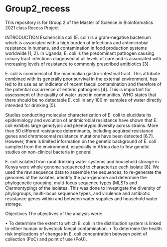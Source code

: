 # Group2_recess
This repository is for Group 2 of  the Master of Science in Bioinformatics 2021 class Recess Project

INTRODUCTION
 Escherichia coli (E. coli) is a gram-negative bacterium which is associated with a high burden of infections and antimicrobial resistance in humans, and contamination in food production systems worldwide [1, 2]. In Uganda, E. coli is the predominant pathogen causing urinary tract infections diagnosed at all levels of care and is associated with increasing levels of resistance to commonly prescribed antibiotics [3]. 

E. coli is commensal of the mammalian gastro-intestinal tract. This attribute combined with its generally poor survival in the external environment, has led to its use as an indicator of recent faecal contamination and therefore of the potential occurrence of enteric pathogens [4]. This is important for assessment of the quality of water used in communities. WHO states that there should be no detectable E. coli in any 100 ml samples of water directly intended for drinking [5]. 

Studies conducting molecular characterization of E. coli to elucidate its epidemiology and evolution of antimicrobial resistance have shown that E. coli exhibits large genotypic and phenotypic diversity across strains. More than 50 different resistance determinants, including acquired resistance genes and chromosomal resistance mutations have been detected [6,7]. However, there is limited information on the genetic background of E. coli sampled from the environment, especially in Africa due to few genetic studies on non-clinical bacteria in general. 

E. coli isolated from rural drinking water systems and household storage in Kenya were whole genome sequenced to characterize each isolate [8]. We used the raw sequence data to assemble the sequences, to re-generate the genomes of the isolates, identify the pan-genome and determine the phylogenetic grouping, multi-locus sequence types (MLSTs and Clermontyping) of the isolates. This was done to investigate the diversity of phylogroups, multi-locus sequence types, and virulence and antibiotic resistance genes within and between water supplies and household water storage. 

Objectives 
The objectives of the analysis were:

•	To determine the extent to which E. coli in the distribution system is linked to either human or livestock faecal contamination.
•	To determine the health risk implications of changes in E. coli concentration between point of collection (PoC) and point of use (PoU).  

